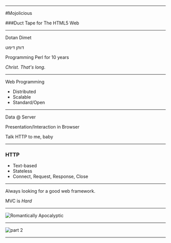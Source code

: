 ***
#Mojolicious


###Duct Tape for The HTML5 Web

***

Dotan Dimet

דותן דימט

Programming Perl for 10 years

*Christ. That's long.*






***

Web Programming

* Distributed
* Scalable
* Standard/Open


***

Data @ Server

Presentation/Interaction in Browser

Talk HTTP to me, baby

***

### HTTP

* Text-based
* Stateless
* Connect, Request, Response, Close









***

Always looking for a good web framework.

MVC is *Hard*



***

![Romantically Apocalyptic](/blastwave1.jpg)



***

![part 2](/blastwave2.jpg)
***

